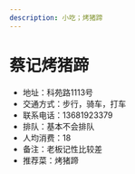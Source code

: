 ```yaml
---
description: 小吃；烤猪蹄
---
```


# 蔡记烤猪蹄

* 地址：科苑路1113号
* 交通方式：步行，骑车，打车
* 联系电话：13681923379
* 排队：基本不会排队
* 人均消费：18
* 备注：老板记性比较差
* 推荐菜：烤猪蹄
